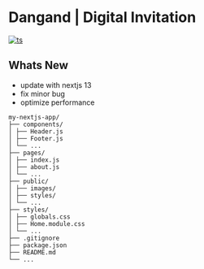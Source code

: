# **Dangand | Digital Invitation**

[![ts](https://badgen.net/badge/-/TypeScript/blue?icon=typescript&label)](https://www.typescriptlang.org)

## **Whats New**

- update with nextjs 13
- fix minor bug
- optimize performance

```
my-nextjs-app/
├── components/
│ ├── Header.js
│ ├── Footer.js
│ └── ...
├── pages/
│ ├── index.js
│ ├── about.js
│ └── ...
├── public/
│ ├── images/
│ ├── styles/
│ └── ...
├── styles/
│ ├── globals.css
│ ├── Home.module.css
│ └── ...
├── .gitignore
├── package.json
├── README.md
└── ...
```
